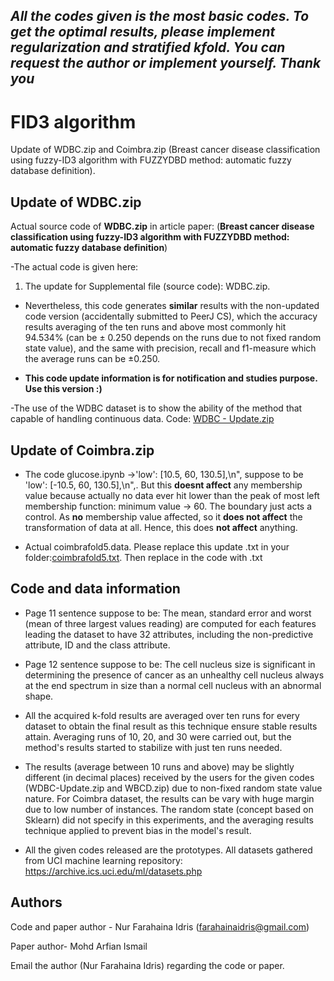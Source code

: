 ***All the codes given is the most basic codes. To get the optimal results, please implement regularization and stratified kfold. You can request the author or implement yourself. Thank you***
----------------------------------------------------------------------------------------------------------------------------------------------------------------

# FID3 algorithm
Update of WDBC.zip and Coimbra.zip (Breast cancer disease classification using fuzzy-ID3 algorithm with FUZZYDBD method: automatic fuzzy database definition). 

## Update of WDBC.zip
Actual source code of **WDBC.zip** in article paper: (**Breast cancer disease classification using fuzzy-ID3 algorithm with FUZZYDBD method: automatic fuzzy database definition**) 

-The actual code is given here:

1) The update for Supplemental file (source code): WDBC.zip. 

- Nevertheless, this code generates **similar** results with the non-updated code version (accidentally submitted to PeerJ CS), which the accuracy results averaging of the ten runs and above most commonly hit 94.534% (can be ± 0.250 depends on the runs due to not fixed random state value), and the same with precision, recall and f1-measure which the average runs can be ±0.250.

- **This code update information is for notification and studies purpose. Use this version :)**

-The use of the WDBC dataset is to show the ability of the method that capable of handling continuous data. Code:
[WDBC - Update.zip](https://github.com/farah96xxx/FID3algorithm/files/6430918/WDBC.-.Update.zip)


## Update of Coimbra.zip
- The code glucose.ipynb ->'low': [10.5, 60, 130.5],\n", suppose to be 'low': [-10.5, 60, 130.5],\n",. But this **doesnt affect** any membership value because actually no data ever hit lower than the peak of most left membership function: minimum value -> 60. The boundary just acts a control. As **no** membership value affected, so it **does not affect** the transformation of data at all. Hence, this does **not affect** anything.

- Actual coimbrafold5.data. Please replace this update .txt in your folder:[coimbrafold5.txt](https://github.com/farah96xxx/FID3algorithm/files/6443992/coimbrafold5.txt). Then replace in the code with .txt

## Code and data information

- Page 11 sentence suppose to be: The mean, standard error and worst (mean of three largest values reading) are computed for each features leading the dataset to have 32 attributes, including the non-predictive attribute, ID and the class attribute.

- Page 12 sentence suppose to be: The cell nucleus size is significant in determining the presence of cancer as an unhealthy cell nucleus always at the end spectrum in size than a normal cell nucleus with an abnormal shape.

- All the acquired k-fold results are averaged over ten runs for every dataset to obtain the final result as this technique ensure stable results attain. Averaging runs of 10, 20, and 30 were carried out, but the method's results started to stabilize with just ten runs needed.

- The results (average between 10 runs and above) may be slightly different (in decimal places) received by the users for the given codes (WDBC-Update.zip and WBCD.zip) due to non-fixed random state value nature. For Coimbra dataset, the results can be vary with huge margin due to low number of instances. The random state (concept based on Sklearn) did not specify in this experiments, and the averaging results technique applied to prevent bias in the model's result. 

- All the given codes released are the prototypes. All datasets gathered from UCI machine learning repository: https://archive.ics.uci.edu/ml/datasets.php

## Authors

Code and paper author - Nur Farahaina Idris (farahainaidris@gmail.com) 

Paper author- Mohd Arfian Ismail

Email the author (Nur Farahaina Idris) regarding the code or paper.
